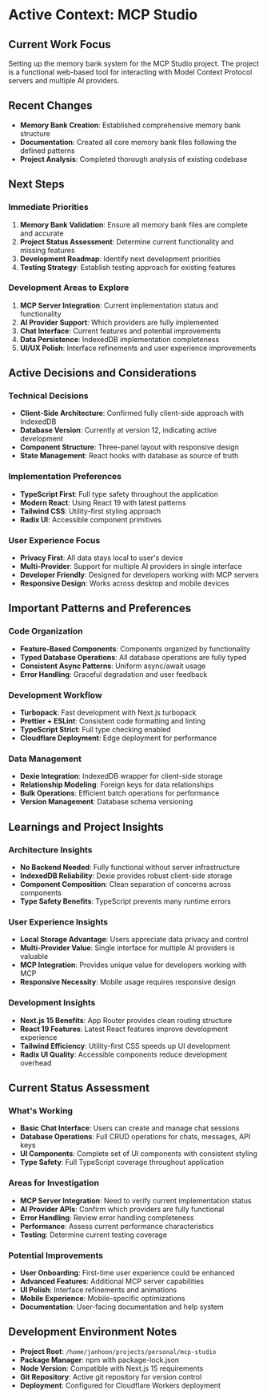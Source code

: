 # Active Context: MCP Studio

## Current Work Focus
Setting up the memory bank system for the MCP Studio project. The project is a functional web-based tool for interacting with Model Context Protocol servers and multiple AI providers.

## Recent Changes
- **Memory Bank Creation**: Established comprehensive memory bank structure
- **Documentation**: Created all core memory bank files following the defined patterns
- **Project Analysis**: Completed thorough analysis of existing codebase

## Next Steps

### Immediate Priorities
1. **Memory Bank Validation**: Ensure all memory bank files are complete and accurate
2. **Project Status Assessment**: Determine current functionality and missing features
3. **Development Roadmap**: Identify next development priorities
4. **Testing Strategy**: Establish testing approach for existing features

### Development Areas to Explore
1. **MCP Server Integration**: Current implementation status and functionality
2. **AI Provider Support**: Which providers are fully implemented
3. **Chat Interface**: Current features and potential improvements
4. **Data Persistence**: IndexedDB implementation completeness
5. **UI/UX Polish**: Interface refinements and user experience improvements

## Active Decisions and Considerations

### Technical Decisions
- **Client-Side Architecture**: Confirmed fully client-side approach with IndexedDB
- **Database Version**: Currently at version 12, indicating active development
- **Component Structure**: Three-panel layout with responsive design
- **State Management**: React hooks with database as source of truth

### Implementation Preferences
- **TypeScript First**: Full type safety throughout the application
- **Modern React**: Using React 19 with latest patterns
- **Tailwind CSS**: Utility-first styling approach
- **Radix UI**: Accessible component primitives

### User Experience Focus
- **Privacy First**: All data stays local to user's device
- **Multi-Provider**: Support for multiple AI providers in single interface
- **Developer Friendly**: Designed for developers working with MCP servers
- **Responsive Design**: Works across desktop and mobile devices

## Important Patterns and Preferences

### Code Organization
- **Feature-Based Components**: Components organized by functionality
- **Typed Database Operations**: All database operations are fully typed
- **Consistent Async Patterns**: Uniform async/await usage
- **Error Handling**: Graceful degradation and user feedback

### Development Workflow
- **Turbopack**: Fast development with Next.js turbopack
- **Prettier + ESLint**: Consistent code formatting and linting
- **TypeScript Strict**: Full type checking enabled
- **Cloudflare Deployment**: Edge deployment for performance

### Data Management
- **Dexie Integration**: IndexedDB wrapper for client-side storage
- **Relationship Modeling**: Foreign keys for data relationships
- **Bulk Operations**: Efficient batch operations for performance
- **Version Management**: Database schema versioning

## Learnings and Project Insights

### Architecture Insights
- **No Backend Needed**: Fully functional without server infrastructure
- **IndexedDB Reliability**: Dexie provides robust client-side storage
- **Component Composition**: Clean separation of concerns across components
- **Type Safety Benefits**: TypeScript prevents many runtime errors

### User Experience Insights
- **Local Storage Advantage**: Users appreciate data privacy and control
- **Multi-Provider Value**: Single interface for multiple AI providers is valuable
- **MCP Integration**: Provides unique value for developers working with MCP
- **Responsive Necessity**: Mobile usage requires responsive design

### Development Insights
- **Next.js 15 Benefits**: App Router provides clean routing structure
- **React 19 Features**: Latest React features improve development experience
- **Tailwind Efficiency**: Utility-first CSS speeds up UI development
- **Radix UI Quality**: Accessible components reduce development overhead

## Current Status Assessment

### What's Working
- **Basic Chat Interface**: Users can create and manage chat sessions
- **Database Operations**: Full CRUD operations for chats, messages, API keys
- **UI Components**: Complete set of UI components with consistent styling
- **Type Safety**: Full TypeScript coverage throughout application

### Areas for Investigation
- **MCP Server Integration**: Need to verify current implementation status
- **AI Provider APIs**: Confirm which providers are fully functional
- **Error Handling**: Review error handling completeness
- **Performance**: Assess current performance characteristics
- **Testing**: Determine current testing coverage

### Potential Improvements
- **User Onboarding**: First-time user experience could be enhanced
- **Advanced Features**: Additional MCP server capabilities
- **UI Polish**: Interface refinements and animations
- **Mobile Experience**: Mobile-specific optimizations
- **Documentation**: User-facing documentation and help system

## Development Environment Notes
- **Project Root**: `/home/janhoon/projects/personal/mcp-studio`
- **Package Manager**: npm with package-lock.json
- **Node Version**: Compatible with Next.js 15 requirements
- **Git Repository**: Active git repository for version control
- **Deployment**: Configured for Cloudflare Workers deployment
